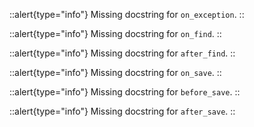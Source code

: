 


::alert{type="info"}Missing docstring for `on_exception`. ::



::alert{type="info"}Missing docstring for `on_find`. ::



::alert{type="info"}Missing docstring for `after_find`. ::



::alert{type="info"}Missing docstring for `on_save`. ::



::alert{type="info"}Missing docstring for `before_save`. ::



::alert{type="info"}Missing docstring for `after_save`. ::


